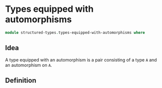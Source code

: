 # Types equipped with automorphisms

```agda
module structured-types.types-equipped-with-automorphisms where
```

## Idea

A type equipped with an automorphism is a pair consisting of a type `A` and an automorphism on `A`.

## Definition
